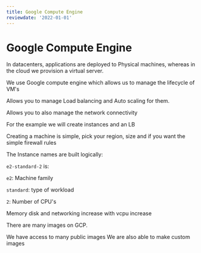 ```yaml
---
title: Google Compute Engine
reviewdate: '2022-01-01'
---
```


# Google Compute Engine


In datacenters, applications are deployed to Physical machines, whereas in the cloud we provision a virtual server.

We use Google compute engine which allows us to manage the lifecycle of VM's

Allows you to manage Load balancing and Auto scaling for them.

Allows you to also manage the network connectivity



For the example we will create instances and an LB

Creating a machine is simple, pick your region, size and if you want the simple firewall rules

The Instance names are built logically:

`e2-standard-2` is:

`e2`: Machine family

`standard`: type of workload

`2`: Number of CPU's

Memory disk and networking increase with vcpu increase

There are many images on GCP.

We have access to many public images
We are also able to make custom images 

 